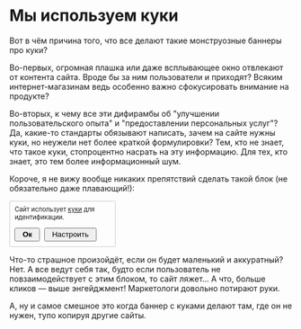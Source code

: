 # Мы используем куки

Вот в чём причина того, что все делают такие монструозные баннеры про куки?

Во-первых, огромная плашка или даже всплывающее окно отвлекают от контента сайта. Вроде бы за ним пользователи и приходят? Всяким интернет-магазинам ведь особенно важно сфокусировать внимание на продукте?

Во-вторых, к чему все эти дифирамбы об "улучшении пользовательского опыта" и "предоставлении персональных услуг"? Да, какие-то стандарты обязывают написать, зачем на сайте нужны куки, но неужели нет более краткой формулировки? Тем, кто не знает, что такое куки, стопроцентно насрать на эту информацию. Для тех, кто знает, это тем более информационный шум.

Короче, я не вижу вообще никаких препятствий сделать такой блок (не обязательно даже плавающий!):
<style>
.cookies {
    width: 170px;
    padding: 0.66em 0.75em;
    font-size: 0.8em;
    border: 1px solid #ccc;
    border-radius: 0.2em;
}
.cookies p {
    margin: 0;
    margin-bottom: 1em;
}
.cookies button {
    margin-right: 0.33em;
    margin-bottom: 2px;
    padding: 0.2em 0.9em;
}
.cookies button:first-child {
    font-weight: bolder;
}
</style>
<div class="cookies">
  <p>Сайт использует <a href="javascript:void(0)">куки</a> для идентификации.</p>
  <div>
    <button onclick = "document.querySelector('.cookies').style.opacity = '0'; setTimeout(() => {document.querySelector('.cookies').style.opacity = '1'}, 2000)">Ок</button>
    <button title = "Откроется окно с настройками">Настроить</button>
  </div>
</div>

Что-то страшное произойдёт, если он будет маленький и аккуратный? Нет. А все ведут себя так, будто если пользователь не повзаимодействует с этим блоком, то сайт ляжет... А что, больше кликов — выше энгейджмент! Маркетологи довольно потирают руки.

А, ну и самое смешное это когда баннер с куками делают там, где он не нужен, тупо копируя другие сайты.